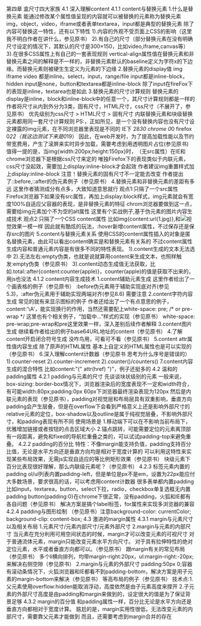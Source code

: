 第四章 盒尺寸四大家族
4.1 深入理解content
4.1.1 content与替换元素
1.什么是替换元素
能通过修改某个属性值呈现的内容就可以被替换的元素称为替换元素
img，object，video，iframe或者表单textarea，input都是典型的替换元素
除了内容可替换这一特性，还有以下特性
1).内容的外观不受页面上CSS的影响（这里我不明白作者在讲什么，参见原书）
2).有自己的尺寸（部分替换元素在没有明确尺寸设定的情况下，其默认的尺寸是300×150，比如video,iframe,canvas等）
3).在很多CSS属性上有自己的一套表现规则
vertical-align属性值在替换元素和非替换元素之间的解释是不一样的，非替换元素默认的baseline定义为字符x的下边缘。而替换元素则被硬生生定义为元素的下边缘
2.替换元素的display值
img iframe video 都是inline。select，input，range/file input都是inline-block，hidden input是none，button和textarea都是inline-block
除了input在fireFox下的表现是inline，textarea也是如此
3.替换元素的尺寸计算规则
替换元素的display是inline，block和inline-block中的任意一个，其尺寸计算规则都是一样的
作者将尺寸从内到外分为3类，固有尺寸，HTML尺寸，css尺寸（不展开了，参见原书）
优先级别为css尺寸 > HTML尺寸 > 固有尺寸
内联替换元素和块级替换元素都用同一套尺寸计算规则
PS:<img>，正如所见，是一个没有替换内容也没有尺寸设定裸露的img元素，在不同浏览器里表现是不同的
IE下 28*30 chrome 0*0 firefox 0*22（我这边测试下来是0*19）
因此，在web开发时，为了提高加载性能以及节约带宽费用，产生了滚屏来实时异步加载，需要考虑到用透明图片占位(参见原书)
值得一提的是，当img{width:200px;height:150px}时，<img>（无src属性）在IE和chrome浏览器下是根据css尺寸来定的
唯独Firefox下的表现类似于内联元素，css尺寸没起效，需要加上display:inline-block才会起效
作者建议img重置样式加上display:inline-block
注意！替换元素的固有尺寸不一定能去改变
作者提出了::before,::after的伪元素例子（参见原书）
4.替换元素和非替换元素的差距有多远
这里作者猜测成分有点多，大致知道意思就行
观点1:只隔了一个src属性
Firefox浏览器下如果没有src属性，再加上display:block样式，img元素就会有宽度100%自适应父容器的表现，是非替换元素的特征
chrom浏览器要做到这一点，需要给img元素加个不为空的alt属性
这里有个实战例子,基于伪元素的图片内容生成技术
观点2:只隔了一个CSS content属性
比如img{content:url(1.jpg)}<img>,和<img src='1.jpg'>视觉效果一模一样
因此就有酷炫的玩法，:hover新增content属性，不过保存还是保存src的图片
5.content与替换元素关系
使用CSS的content属性插入的对象是匿名替换元素，由此可以看出content确实是和替换元素有关系的
不过content属性生成内容和普通元素内容是有很多不同的特性表现。
1).content生成的文本无法选中
2).无法左右:empty伪类，也就是说就算用content来生成文本，也照样触发:empty伪类（参见原书）
3).content动态生成值无法获取，比如.total::after{content:counter(apple)}，counter(apple)的值是获取不出来的，用js也没法
4.1.2 content内容生成技术
1.content辅助元素生成
这里作者给出了一个画表格的例子（参见原书）
:before伪元素用于辅助实现底对齐(参见5.3)，:after伪元素用于辅助实现两端对齐(参见8.6)
需要注意
2.content字符内容生成
常见的就有<span class="icon-home"></span>来显示图标的例子
作者还给出了一个有点意思的例子，content:'\A'，能实现换行的作用，当然还需要配上white-space: pre; /* or pre-wrap */
这里也有个相关例子，“加载中...”样式的实现（参见原书）
white-space: pre-wrap;pre-wrap和pre这里效果一样，深入差别后续作者解释
3.content图片生成
继续看作者给出的例子base64URL地址的content（参见原书）
4.了解content开启闭合符号生成
没咋鸟用，可看可不看（参见原书）
5.content attr属性值内容生成
除了原声的HTML属性 基本上自定义的HTML属性也是可以实现的（参见原书）
6.深入理解content计数器（参见原书 思考为什么序号是错误的）
1).counter-reset
2).counter-increment
2).counter()/counters()
7.content内容生成的混合特性
比如content:"(" attr(href) ")"，例子还挺多的
4.2 温和的padding属性
4.2.1 padding与元素的尺寸
先谈谈块状级别的元素
一般来说，box-sizing: border-box情况下，浏览器渲染后的宽度表现不一定和width符合，有可能width:80px;padding:0px 60px下浏览器最终渲染表现为120px
然后是内联元素的表现（参见原书），padding对视觉层和布局层具有双重影响，垂直方向padding会产生层叠，但是在overflow下会看到严格意义上还是影响外部尺寸的
relative元素的定位，box-shadow以及outline是属于纯视觉层叠，不影响外部尺寸，和padding表现有所不同
使用场景是
1.移动端下可以在不影响当前布局下，优雅增加链接或者按钮的点击区域大小
2.锚点跳转，可能需要定位的元素离顶部有一段距离，避免和fixed的导航栏重叠之类的，可以试试padding-top来避免重叠。
4.2.2 padding的百分比
特性：不像margin能支持负值，padding支持百分比值，无论是水平方向还是垂直方向均是相对于宽度计算的
可以利用这特性来实现某些布局效果，无需js实现自适应的等比例矩形效果（参见原书）
块级元素下百分比表现很好理解，那么内联级元素呢？（参见原书）
4.2.3 标签元素内置的padding
ol/ul列表内置padidng-left，但是单位是px不是em，设置为22px能应付大多数场景，要求很高的话，可以考虑用content计数器
很多表单都内置padding比如input，textarea，button，select下拉，radio，checkbox单复选框无内置padding
button{padding:0}在chrome下很正常，没有padding，火狐和IE都有各自问题（参见原书）
解决方案是搞个label标签，for属性来实现多浏览器的兼容
4.2.4 padding与图形绘制
（参见原书）注意background-color: currentColor; background-clip: content-box;
4.3 激进的margin属性
4.3.1 margin与元素尺寸以及相关布局
1.元素尺寸/元素内部尺寸/元素外部尺寸
2.margin与元素的内部尺寸
当元素在充分利用可用空间状态的时候，margin才可以改变元素的可视尺寸
对于普通流体元素，margin只能改变元素水平方向尺寸。
对于具有拉伸特性的绝对定位元素，水平或者垂直方向都可以。（参见原书）
跟margin有关的常见布局（参见原书）
多个li横向排列，均带margin-right:20px，ul:margin-right:-20px;来解决右侧空隙（参见原书）
2.margin与元素的外部尺寸
padding:50px 0;容器有滚动条情况下，火狐浏览器和IE都看不到padding-bottom，解决方案是用子元素的margin-bottom来解决（参见原书）
等高布局的例子（参见原书）
技术点:1.父元素使用overflow:hidden能取消浮动，高度依然是由子元素高度来撑开 2.子元素的外部尺寸高度是由padding和margin来做到的，设定很大的值是为了保证背景足够
4.3.2 margin的百分值
和padding属性一样，百分比无论是水平方向还是垂直方向都相对于宽度计算。
尴尬的是，margin实用性很低，无法改变元素的内部尺寸，需要靠父元素才能做到
而且，还需要考虑到margin合并的存在















